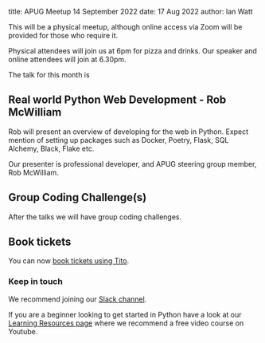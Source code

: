 title: APUG Meetup 14 September 2022
date: 17 Aug 2022
author: Ian Watt

This will be a physical meetup, although online access via Zoom will be provided for those who require it.

Physical attendees will join us at 6pm for pizza and drinks. Our speaker and online attendees will join at 6.30pm. 

The talk for this month is

## Real world Python Web Development - Rob McWilliam

Rob will present an overview of developing for the web in Python. Expect mention of setting up packages such as Docker, Poetry, Flask, SQL Alchemy, Black, Flake etc.

Our presenter is professional developer, and APUG steering group member, Rob McWilliam. 


## Group Coding Challenge(s)
After the talks we will have group coding challenges. 


## Book tickets

You can now [book tickets using Tito](https://ti.to/code-the-city/apug-sep-2022).

### Keep in touch

We recommend joining our [Slack channel](https://join.slack.com/t/python-aberdeen/shared_invite/zt-gfjps8xe-M9YkWloAUL73blPovaHvFA). 

If you are a beginner looking to get started in Python have a look at our [Learning Resources page](https://pythonaberdeen.github.io/pages/learning-resources.html) where we recommend a free video course on Youtube. 
